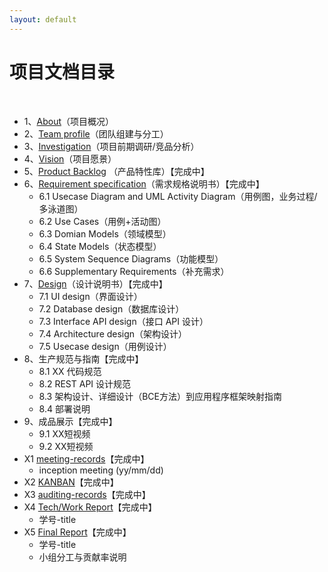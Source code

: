 ```yaml
---
layout: default
---
```


# 项目文档目录

&nbsp;&nbsp; 

* 1、[About](01-about.md)（项目概况）
* 2、[Team profile](02-team-profile)（团队组建与分工）
* 3、[Investigation](03-invest)（项目前期调研/竞品分析）
* 4、[Vision](04-vision)（项目愿景）
* 5、[Product Backlog]() （产品特性库）【完成中】
* 6、[Requirement specification]()（需求规格说明书）【完成中】
    - 6.1 Usecase Diagram and UML Activity Diagram（用例图，业务过程/多泳道图）
    - 6.2 Use Cases（用例+活动图）
    - 6.3 Domian Models（领域模型）
    - 6.4 State Models（状态模型）
    - 6.5 System Sequence Diagrams（功能模型）
    - 6.6 Supplementary Requirements（补充需求）
* 7、[Design](07-designs)（设计说明书）【完成中】
    - 7.1 UI design（界面设计）
    - 7.2 Database design（数据库设计）
    - 7.3 Interface API design（接口 API 设计）
    - 7.4 Architecture design（架构设计）
    - 7.5 Usecase design（用例设计）
* 8、生产规范与指南【完成中】
    - 8.1 XX 代码规范
    - 8.2 REST API 设计规范
    - 8.3 架构设计、详细设计（BCE方法）到应用程序框架映射指南
    - 8.4 部署说明
* 9、成品展示【完成中】
    - 9.1 XX短视频
    - 9.2 XX短视频
* X1 [meeting-records](x1-meetings)【完成中】
    - inception meeting (yy/mm/dd)
* X2 [KANBAN](X2-kanban)【完成中】
* X3 [auditing-records](x3-auditing)【完成中】
* X4 [Tech/Work Report](x4-techniques)【完成中】
    - 学号-title
* X5 [Final Report](x5-summary)【完成中】
    - 学号-title
    - 小组分工与贡献率说明

